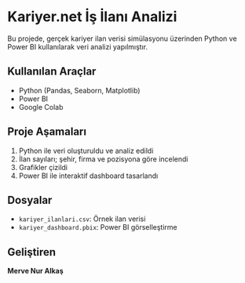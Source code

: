 # Kariyer.net İş İlanı Analizi

Bu projede, gerçek kariyer ilan verisi simülasyonu üzerinden Python ve Power BI kullanılarak veri analizi yapılmıştır.

## Kullanılan Araçlar
- Python (Pandas, Seaborn, Matplotlib)
- Power BI
- Google Colab

## Proje Aşamaları
1. Python ile veri oluşturuldu ve analiz edildi
2. İlan sayıları; şehir, firma ve pozisyona göre incelendi
3. Grafikler çizildi
4. Power BI ile interaktif dashboard tasarlandı

## Dosyalar
- `kariyer_ilanlari.csv`: Örnek ilan verisi
- `kariyer_dashboard.pbix`: Power BI görselleştirme

## Geliştiren
**Merve Nur Alkaş**
